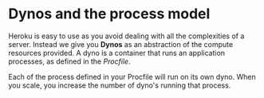 # Dynos and the process model

  Heroku is easy to use as you avoid dealing with all the complexities of a server.  Instead we give you **Dynos** as an abstraction of the compute resources provided.  A dyno is a container that runs an application processes, as defined in the _Procfile_.
  
  Each of the process defined in your Procfile will run on its own dyno.  When you scale, you increase the number of dyno's running that process.
